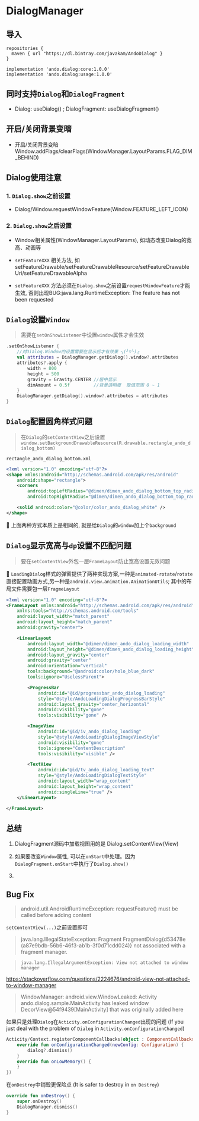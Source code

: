 # DialogManager

## 导入

```
repositories {
  maven { url "https://dl.bintray.com/javakam/AndoDialog" }
}

implementation 'ando.dialog:core:1.0.0'
implementation 'ando.dialog:usage:1.0.0'
```

## 同时支持`Dialog`和`DialogFragment`
- Dialog: useDialog() ; DialogFragment: useDialogFragment()

## 开启/关闭背景变暗
- 开启/关闭背景变暗 Window.addFlags/clearFlags(WindowManager.LayoutParams.FLAG_DIM_BEHIND)

## Dialog使用注意
### 1. `Dialog.show`之前设置
- Dialog/Window.requestWindowFeature(Window.FEATURE_LEFT_ICON)

### 2. `Dialog.show`之后设置
- Window相关属性(WindowManager.LayoutParams), 如动态改变Dialog的宽高、动画等

- `setFeatureXXX` 相关方法, 如 setFeatureDrawable/setFeatureDrawableResource/setFeatureDrawableUri/setFeatureDrawableAlpha

- `setFeatureXXX` 方法必须在`Dialog.show`之前设置`requestWindowFeature`才能生效,
否则出现BUG:java.lang.RuntimeException: The feature has not been requested

## `Dialog`设置`Window`
> 需要在`setOnShowListener`中设置`window`属性才会生效

```kotlin
.setOnShowListener {
    //对Dialog.Window的设置需要在显示后才有效果 ╮(╯▽╰)╭
    val attributes = DialogManager.getDialog().window?.attributes
    attributes?.apply {
        width = 800
        height = 500
        gravity = Gravity.CENTER //居中显示
        dimAmount = 0.5f         //背景透明度  取值范围 0 ~ 1
    }
    DialogManager.getDialog().window?.attributes = attributes
}
```

## `Dialog`配置圆角样式问题
> 在`Dialog`的`setContentView`之后设置`window.setBackgroundDrawableResource(R.drawable.rectangle_ando_dialog_bottom)`

`rectangle_ando_dialog_bottom.xml`
```xml
<?xml version="1.0" encoding="utf-8"?>
<shape xmlns:android="http://schemas.android.com/apk/res/android"
    android:shape="rectangle">
    <corners
        android:topLeftRadius="@dimen/dimen_ando_dialog_bottom_top_radius"
        android:topRightRadius="@dimen/dimen_ando_dialog_bottom_top_radius" />

    <solid android:color="@color/color_ando_dialog_white" />
</shape>
```
🍎 上面两种方式本质上是相同的, 就是给`Dialog`的`window`加上个`background`

## `Dialog`显示宽高与`dp`设置不匹配问题
> 要在`setContentView`外包一层`FrameLayout`防止宽高设置无效问题

🍎 `LoadingDialog`样式的弹窗提供了两种实现方案,一种是`animated-rotate`/`rotate`直接配置动画方式,另一种是`android.view.animation.AnimationUtils`;
其中的布局文件需要包一层`FragmeLayout`

```xml
<?xml version="1.0" encoding="utf-8"?>
<FrameLayout xmlns:android="http://schemas.android.com/apk/res/android"
    xmlns:tools="http://schemas.android.com/tools"
    android:layout_width="match_parent"
    android:layout_height="match_parent"
    android:gravity="center">

    <LinearLayout
        android:layout_width="@dimen/dimen_ando_dialog_loading_width"
        android:layout_height="@dimen/dimen_ando_dialog_loading_height"
        android:layout_gravity="center"
        android:gravity="center"
        android:orientation="vertical"
        tools:background="@android:color/holo_blue_dark"
        tools:ignore="UselessParent">

        <ProgressBar
            android:id="@id/progressbar_ando_dialog_loading"
            style="@style/AndoLoadingDialogProgressBarStyle"
            android:layout_gravity="center_horizontal"
            android:visibility="gone"
            tools:visibility="gone" />

        <ImageView
            android:id="@id/iv_ando_dialog_loading"
            style="@style/AndoLoadingDialogImageViewStyle"
            android:visibility="gone"
            tools:ignore="ContentDescription"
            tools:visibility="visible" />

        <TextView
            android:id="@id/tv_ando_dialog_loading_text"
            style="@style/AndoLoadingDialogTextStyle"
            android:layout_width="wrap_content"
            android:layout_height="wrap_content"
            android:singleLine="true" />
    </LinearLayout>

</FrameLayout>
```

## 总结

1. DialogFragment源码中加载视图用的是 Dialog.setContentView(View)

2. 如果要改变`Window`属性, 可以在`onStart`中处理。因为`DialogFragment.onStart`中执行了`Dialog.show()`

3.

## Bug Fix
> android.util.AndroidRuntimeException: requestFeature() must be called before adding content

`setContentView(...)`之前设置即可

> java.lang.IllegalStateException: Fragment FragmentDialog{d53478e (a87e9bdb-56b6-46f3-ab1b-3f0d71cdd024)} not associated with a fragment manager.

> `java.lang.IllegalArgumentException: View not attached to window manager`

<https://stackoverflow.com/questions/2224676/android-view-not-attached-to-window-manager>


> WindowManager: android.view.WindowLeaked: Activity ando.dialog.sample.MainActivity
has leaked window DecorView@54f9439[MainActivity] that was originally added here

如果只是处理`Dialog`在`Acticity.onConfigurationChanged`出现的问题
(If you just deal with the problem of `Dialog` in `Activity.onConfigurationChanged`)

```kotlin
Acticity/Context.registerComponentCallbacks(object : ComponentCallbacks {
    override fun onConfigurationChanged(newConfig: Configuration) {
        dialog?.dismiss()
    }
    override fun onLowMemory() {
    }
})
```
在`onDestroy`中销毁更保险点
(It is safer to destroy in `on Destroy`)

```kotlin
override fun onDestroy() {
    super.onDestroy()
    DialogManager.dismiss()
}
```